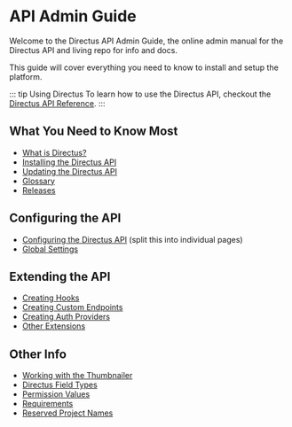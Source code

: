 # API Admin Guide

Welcome to the Directus API Admin Guide, the online admin manual for the Directus API and living repo for info and docs.

This guide will cover everything you need to know to install and setup the platform.

::: tip Using Directus
To learn how to use the Directus API, checkout the [Directus API Reference](../reference.md).
:::

## What You Need to Know Most

* [What is Directus?](../../what-is-directus.md)
* [Installing the Directus API](./install.md)
* [Updating the Directus API](./update.md)
* [Glossary](../../glossary.md)
* [Releases](https://github.com/directus/api/releases)

## Configuring the API

* [Configuring the Directus API](./configure.md) (split this into individual pages)
* [Global Settings](./global-settings.md)

## Extending the API

* [Creating Hooks](../../extensions/hooks.md)
* [Creating Custom Endpoints](../../extensions/custom-endpoints.md)
* [Creating Auth Providers](../../extensions/auth-providers.md)
* [Other Extensions](../../extensions)

## Other Info

* [Working with the Thumbnailer](./thumbnailer.md)
* [Directus Field Types](./field-types.md)
* [Permission Values](./permissions.md)
* [Requirements](./requirements.md)
* [Reserved Project Names](./reserved-names.md)